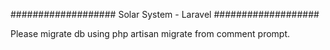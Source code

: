 ###################
Solar System - Laravel
###################

Please migrate db using php artisan migrate from comment prompt.
